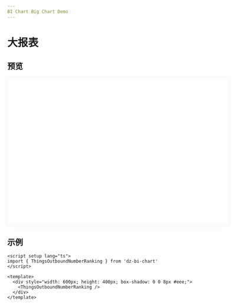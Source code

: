 ```yaml
---
BI Chart Big Chart Demo
---
```


# 大报表

<script setup>
import { ThingsOutboundNumberRanking } from 'dz-bi-chart';
import 'dz-bi-chart/dist/es/style.css'
</script>

## 预览

<div style="width: 600px; height: 400px; box-shadow: 0 0 8px #eee;">
  <ThingsOutboundNumberRanking />
</div>

## 示例

```vue
<script setup lang="ts">
import { ThingsOutboundNumberRanking } from 'dz-bi-chart'
</script>

<template>
  <div style="width: 600px; height: 400px; box-shadow: 0 0 8px #eee;">
    <ThingsOutboundNumberRanking />
  </div>
</template>
```
